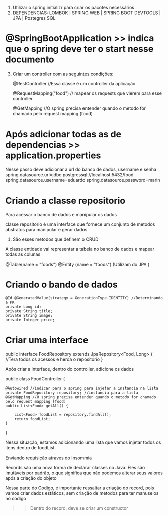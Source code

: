1. Utilizar o spring initializr para criar os pacotes necessários
2. DEPENDENCIAS: LOMBOK | SPRING WEB | SPRING BOOT DEVTOOLS | JPA | Postegres SQL

@SpringBootApplication >> indica que o spring deve ter o start nesse documento
=

3. Criar um controller com as seguintes condições:

   @RestController //Essa classe é um controller da aplicação

   @RequestMapping("food") // mapear os requests que vierem para esse controller


   @GetMapping //O spring precisa entender quando o metodo for chamado pelo request mapping (food)
  

Após adicionar todas as de dependencias >> application.properties
=
Nesse passo deve adicionar a url do banco de dados, username e senha
spring.datasource.url=jdbc:postgressql://localhost:5432/food
spring.datasource.username=eduardo
spring.datasource.password=marin

Criando a classe repositorio
=
Para acessar o banco de dados e manipular os dados

classe repositorio é uma interface que fornece um conjunto de metodos abstratos para manipular e gerar dados
1. São esses metodos que definem o CRUD

A classe entidade vai representar a tabela no banco de dados e mapear todas as colunas

@Table(name = "foods")
@Entity (name = "foods")
(Utilizam do JPA )

Criando o bando de dados
=


    @Id @GeneratedValue(strategy = GenerationType.IDENTITY) //Determinando a PK
    private Long id;
    private String title;
    private String image;
    private Integer price;


Criar uma interface
=
public interface FoodRepository extends JpaRepository<Food, Long> { //Tera todos os acessos e herda o repositorio
}


Após criar a interface, dentro do controller, adicione os dados

public class FoodController {

    @Autowired //indicar para o spring para injetar a instancia na lista
    private FoodRepository repository; //instancia para a lista
    @GetMapping //O spring precisa entender quando o metodo for chamado pelo request mapping (food)
    public List<Food> getAll() {

        List<Food> foodList = repository.findAll();
        return foodList;
    }
}

Nessa situação, estamos adicionando uma lista que vamos injetar todos os itens dentro de foodList.

Enviando requisição atraves do Insommia



Records são uma nova forma de declarar classes no Java. Eles são imutáveis por padrão, o que significa que não podemos alterar seus valores após a criação do objeto

Nessa parte do Codigo, é importante ressaltar a criação do record, pois vamos criar dados estáticos, sem criação de metodos para ter manuseios no codigo
>>Dentro do record, deve se criar um constructor